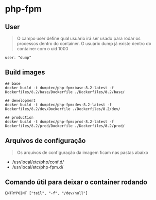 # php-fpm

## User

> O campo user define qual usuário irá ser usado para rodar os processos
> dentro do container. O usuário dump já existe dentro do container com o uid 1000

```shell
user: "dump"
```

## Build images

```shell
## base
docker build -t dumptec/php-fpm:base-8.2-latest -f Dockerfiles/8.2/base/Dockerfile ./Dockerfiles/8.2/base/

## development
docker build -t dumptec/php-fpm:dev-8.2-latest -f Dockerfiles/8.2/dev/Dockerfile ./Dockerfiles/8.2/dev/

## production
docker build -t dumptec/php-fpm:prod-8.2-latest -f Dockerfiles/8.2/prod/Dockerfile ./Dockerfiles/8.2/prod/
```

## Arquivos de configuração

> Os arquivos de configuração da imagem ficam nas pastas abaixo

* /usr/local/etc/php/conf.d/
* /usr/local/etc/php-fpm.d/

## Comando útil para deixar o container rodando

```shell
ENTRYPOINT ["tail", "-f", "/dev/null"]
```
